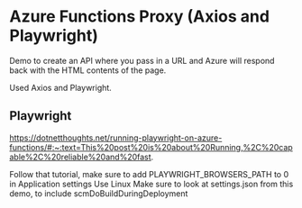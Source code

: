 # Azure Functions Proxy (Axios and Playwright)

Demo to create an API where you pass in a URL and Azure will respond back with the HTML contents of the page.

Used Axios and Playwright.

## Playwright

https://dotnetthoughts.net/running-playwright-on-azure-functions/#:~:text=This%20post%20is%20about%20Running,%2C%20capable%2C%20reliable%20and%20fast.

Follow that tutorial, make sure to add PLAYWRIGHT_BROWSERS_PATH to 0 in Application settings
Use Linux
Make sure to look at settings.json from this demo, to include scmDoBuildDuringDeployment
